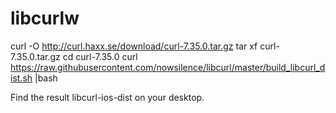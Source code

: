 # libcurlw
curl -O http://curl.haxx.se/download/curl-7.35.0.tar.gz
tar xf curl-7.35.0.tar.gz
cd curl-7.35.0
curl https://raw.githubusercontent.com/nowsilence/libcurl/master/build_libcurl_dist.sh |bash

Find the result libcurl-ios-dist on your desktop.
